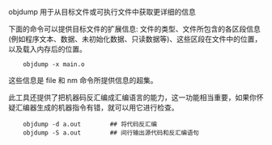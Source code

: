 
objdump 用于从目标文件或可执行文件中获取更详细的信息


下面的命令可以提供目标文件的扩展信息: 文件的类型、文件所包含的各区段信息(例如程序文本、数据、未初始化数据、只读数据等)、这些区段在文件中的位置，以及载入内存后的位置。
```shell
	objdump -x main.o
```
这些信息是 file 和 nm 命令所提供信息的超集。

此工具还提供了把机器码反汇编成汇编语言的能力，这一功能相当重要，如果你怀疑汇编器生成的机器指令有错，就可以用它进行检查。
```shell
	objdump -d a.out        ## 将代码反汇编
	objdump -S a.out        ## 间行输出源代码和反汇编语句
```